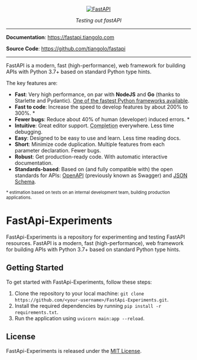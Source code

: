 
<p align="center">
  <a href="https://fastapi.tiangolo.com"><img src="../FastApi-Experiments/diagrams/craiyon_131852_Create_a_logo_with_text_called__FastApi_Experiments__inspired_by_python_FastAPI__must-removebg-preview.png" alt="FastAPI"></a>
</p>
<p align="center">
    <em>Testing out fastAPI</em>
</p>
</p>

---

**Documentation**: <a href="https://fastapi.tiangolo.com" target="_blank">https://fastapi.tiangolo.com</a>

**Source Code**: <a href="https://github.com/tiangolo/fastapi" target="_blank">https://github.com/tiangolo/fastapi</a>

---

FastAPI is a modern, fast (high-performance), web framework for building APIs with Python 3.7+ based on standard Python type hints.

The key features are:

* **Fast**: Very high performance, on par with **NodeJS** and **Go** (thanks to Starlette and Pydantic). [One of the fastest Python frameworks available](#performance).
* **Fast to code**: Increase the speed to develop features by about 200% to 300%. *
* **Fewer bugs**: Reduce about 40% of human (developer) induced errors. *
* **Intuitive**: Great editor support. <abbr title="also known as auto-complete, autocompletion, IntelliSense">Completion</abbr> everywhere. Less time debugging.
* **Easy**: Designed to be easy to use and learn. Less time reading docs.
* **Short**: Minimize code duplication. Multiple features from each parameter declaration. Fewer bugs.
* **Robust**: Get production-ready code. With automatic interactive documentation.
* **Standards-based**: Based on (and fully compatible with) the open standards for APIs: <a href="https://github.com/OAI/OpenAPI-Specification" class="external-link" target="_blank">OpenAPI</a> (previously known as Swagger) and <a href="https://json-schema.org/" class="external-link" target="_blank">JSON Schema</a>.

<small>* estimation based on tests on an internal development team, building production applications.</small>

# FastApi-Experiments

FastApi-Experiments is a repository for experimenting and testing FastAPI resources. FastAPI is a modern, fast (high-performance), web framework for building APIs with Python 3.7+ based on standard Python type hints.

## Getting Started

To get started with FastApi-Experiments, follow these steps:

1. Clone the repository to your local machine: `git clone https://github.com/<your-username>/FastApi-Experiments.git`.
2. Install the required dependencies by running `pip install -r requirements.txt`.
3. Run the application using `uvicorn main:app --reload`.

## License

FastApi-Experiments is released under the [MIT License](https://opensource.org/licenses/MIT).
